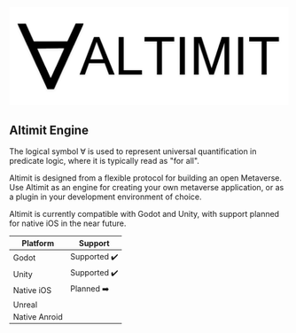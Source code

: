 ![Altimit logo](/logo.png)

## Altimit Engine

The logical symbol ∀ is used to represent universal quantification in predicate logic, where it is typically read as "for all".

Altimit is designed from a flexible protocol for building an open Metaverse. Use Altimit as an engine for creating your own metaverse application, or as a plugin in your development environment of choice.

Altimit is currently compatible with Godot and Unity, with support planned for native iOS in the near future.

Platform | Support |
--- | --- | 
Godot | Supported ✔️ |
Unity | Supported ✔️ |
Native iOS | Planned ➡️ |
Unreal |  |
Native Anroid |  |
